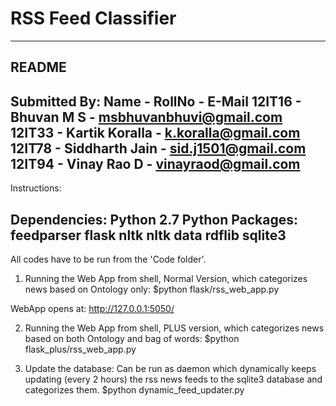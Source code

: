 # RSS Feed Classifier
---------------------
README
---------------------
Submitted By:
Name	-	RollNo	-	E-Mail
12IT16	-	Bhuvan M S	-	msbhuvanbhuvi@gmail.com
12IT33	-	Kartik Koralla	-	k.koralla@gmail.com
12IT78	-	Siddharth Jain	-	sid.j1501@gmail.com
12IT94	-	Vinay Rao D	-	vinayraod@gmail.com
---------------------
Instructions:

Dependencies:
Python 2.7
Python Packages:
	feedparser
	flask
	nltk
	nltk data
	rdflib
	sqlite3
---------------------
All codes have to be run from the 'Code folder'.
1. Running the Web App from shell, Normal Version, which categorizes news based on Ontology only: 
$python flask/rss_web_app.py

WebApp opens at: http://127.0.0.1:5050/

2. Running the Web App from shell, PLUS version, which categorizes news based on both Ontology and bag of words: 
$python flask_plus/rss_web_app.py

3. Update the database: Can be run as daemon which dynamically keeps updating (every 2 hours) the rss news feeds to the sqlite3 database and categorizes them.
$python dynamic_feed_updater.py

